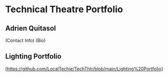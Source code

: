 # Technical Theatre Portfolio #

## Adrien Quitasol
(Contact Info)
(Bio)

## Lighting Portfolio
[https://github.com/LocalTechie/TechThtr/blob/main/Lighting%20Portfolio] 
